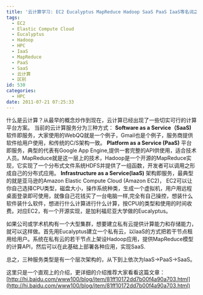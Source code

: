 ```yaml
---
title: '云计算学习: EC2 Eucalyptus MapReduce Hadoop SaaS PaaS IaaS等名词之间的关系和区别'
tags:
  - EC2
  - Elastic Compute Cloud
  - Eucalyptus
  - Hadoop
  - HPC
  - IaaS
  - MapReduce
  - PaaS
  - SaaS
  - 云计算
  - 区别
id: 530
categories:
  - HPC
date: 2011-07-21 07:25:33
---
```


什么是云计算？从最早的概念炒作到现在，云计算已经出现了一些切实可行的计算平台方案。
当前的云计算服务分为三种方式：
**Software as a Service（SaaS)**
软件即服务，大家使用的WebQQ就是一个例子，Gmail也是个例子，服务商提供软件给用户使用，和传统的C/S架构一致。
**Platform as a Service (PaaS)**
平台即服务，典型的代表有Google App Engine,提供一套完整的API供使用，适合技术人员。MapReduce就是这一层上的技术，Hadoop是一个开源的MapReduce实现，它实现了一个分布式文件系统HDFS并提供了一组函数，开发者可以调用之形成自己的分布式应用。
**Infrastructure as a Service(IaaS)**
架构即服务，最典型的就是亚马逊的Amazon Elastic Compute Cloud (Amazon EC2)， EC2可以让你自己选择CPU类型，磁盘大小，操作系统种类，生成一个虚拟机，用户用远程桌面登录即可使用，就像自己花钱买了一台电脑一样,完全有自己操控，想装什么软件装什么软件，想进行什么计算进行什么计算，按CPU的类型和使用的时间收费。对应EC2，有一个开源实现，是加利福尼亚大学做的Eucalyptus。

如果公司或学术机构有一个大型集群，想要建立私有云提供计算能力和存储能力，就可以这样做。首先用Eucalyptus建立一个私有云，以IaaS的方式把若干节点租用给用户。系统在私有云的若干节点上架设Hadoop应用，提供MapReduce模型的计算API，然后可以在此基础上部署各种应用，实现SaaS.

总之，三种服务类型是有一个层次架构的，从下到上依次为IaaS->PaaS->SaaS。

这里只是一个直观上的介绍，更详细的介绍推荐大家看看这篇文章：
[http://hi.baidu.com/www100/blog/item/81ff10172dd7b00f4a90a703.html](http://hi.baidu.com/www100/blog/item/81ff10172dd7b00f4a90a703.html)